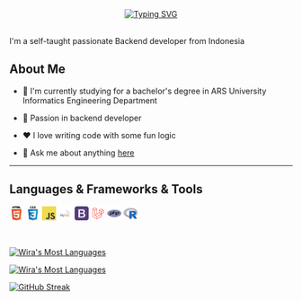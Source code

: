 <center>
<a href="https://git.io/typing-svg"><img src="https://readme-typing-svg.demolab.com?font=Fira+Code&pause=1000&center=true&width=435&lines=Hello+there!👋;I'm+Wira+Sanjaya;Nice+to+meet+you" alt="Typing SVG" /></a>
</center>
<br />

I'm a self-taught passionate Backend developer from Indonesia

## About Me

- 🔬 I'm currently studying for a bachelor's degree in ARS University Informatics Engineering Department

- 💼 Passion in backend developer

- ❤️ I love writing code with some fun logic

- 💬 Ask me about anything [here](https://github.com/wira142/wira142/issues)
<hr>

## Languages & Frameworks & Tools

<code><img height="25" alt="html" src="https://raw.githubusercontent.com/github/explore/80688e429a7d4ef2fca1e82350fe8e3517d3494d/topics/html/html.png"></code>
<code><img height="25" alt="css" src="https://raw.githubusercontent.com/github/explore/80688e429a7d4ef2fca1e82350fe8e3517d3494d/topics/css/css.png"></code>
<code><img height="25" alt="javascript" src="https://raw.githubusercontent.com/github/explore/80688e429a7d4ef2fca1e82350fe8e3517d3494d/topics/javascript/javascript.png"></code>
<code><img height="25" alt="mysql" src="https://raw.githubusercontent.com/github/explore/5c058a388828bb5fde0bcafd4bc867b5bb3f26f3/topics/mysql/mysql.png"></code>
<code><img height="25" alt="bootstrap" src="https://raw.githubusercontent.com/github/explore/80688e429a7d4ef2fca1e82350fe8e3517d3494d/topics/bootstrap/bootstrap.png"></code>
<code><img height="25" alt="laravel" src="https://raw.githubusercontent.com/github/explore/5c058a388828bb5fde0bcafd4bc867b5bb3f26f3/topics/laravel/laravel.png"></code>
<code><img height="25" alt="php" src="https://raw.githubusercontent.com/github/explore/80688e429a7d4ef2fca1e82350fe8e3517d3494d/topics/php/php.png"></code>
<code><img height="25" alt="r" src="https://raw.githubusercontent.com/github/explore/5c058a388828bb5fde0bcafd4bc867b5bb3f26f3/topics/r/r.png"></code>

<br>

[![Wira's Most Languages](https://github-readme-stats.vercel.app/api/top-langs/?username=wira142&layout=compact&theme=buefy&hide_border=true)](https://git.io/streak-stats)

[![Wira's Most Languages](https://github-readme-stats.vercel.app/api?username=wira142&show_icons=true)](https://git.io/streak-stats)

[![GitHub Streak](https://github-readme-streak-stats.herokuapp.com/?user=wira142)](https://git.io/streak-stats)
